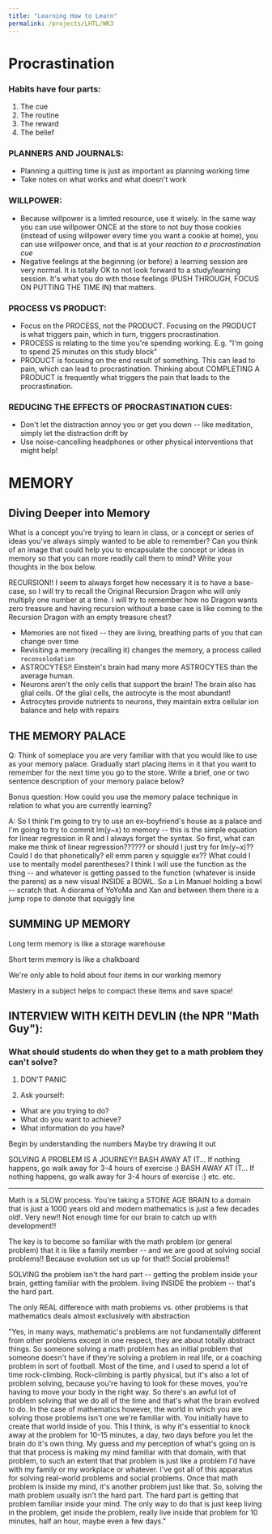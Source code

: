 ```yaml
---
title: "Learning How to Learn"
permalink: /projects/LHTL/WK3
---
```


# Procrastination

### Habits have four parts:

1. The cue
2. The routine
3. The reward
4. The belief

### PLANNERS AND JOURNALS:

- Planning a quitting time is just as important as planning working time
- Take notes on what works and what doesn't work

### WILLPOWER:

- Because willpower is a limited resource, use it wisely. In the same way you can use willpower ONCE at the store to not buy those cookies (instead of using willpower every time you want a cookie at home), you can use willpower once, and that is at your _reaction to a procrastination cue_
- Negative feelings at the beginning (or before) a learning session are very normal. It is totally OK to not look forward to a study/learning session. It's what you do with those feelings (PUSH THROUGH, FOCUS ON PUTTING THE TIME IN) that matters.

### PROCESS VS PRODUCT:

- Focus on the PROCESS, not the PRODUCT. Focusing on the PRODUCT is what triggers pain, which in turn, triggers procrastination.
- PROCESS is relating to the time you're spending working. E.g. "I'm going to spend 25 minutes on this study block"
- PRODUCT is focusing on the end result of something. This can lead to pain, which can lead to procrastination. Thinking about COMPLETING A PRODUCT is frequently what triggers the pain that leads to the procrastination.

### REDUCING THE EFFECTS OF PROCRASTINATION CUES:

- Don't let the distraction annoy you or get you down -- like meditation, simply let the distraction drift by
- Use noise-cancelling headphones or other physical interventions that might help!

# MEMORY

## Diving Deeper into Memory

What is a concept you're trying to learn in class, or a concept or series of ideas you've always simply wanted to be able to remember? Can you think of an image that could help you to encapsulate the concept or ideas in memory so that you can more readily call them to mind? Write your thoughts in the box below.

RECURSION!!
I seem to always forget how necessary it is to have a base-case, so I will try to recall the Original Recursion Dragon who will only multiply one number at a time. I will try to remember how no Dragon wants zero treasure and having recursion without a base case is like coming to the Recursion Dragon with an empty treasure chest?

- Memories are not fixed -- they are living, breathing parts of you that can change over time
- Revisiting a memory (recalling it) changes the memory, a process called `reconsolodation`
- ASTROCYTES!! Einstein's brain had many more ASTROCYTES than the average human.
- Neurons aren't the only cells that support the brain! The brain also has glial cells. Of the glial cells, the astrocyte is the most abundant!
- Astrocytes provide nutrients to neurons, they maintain extra cellular ion balance and help with repairs

## THE MEMORY PALACE

Q: Think of someplace you are very familiar with that you would like to use as your memory palace. Gradually start placing items in it that you want to remember for the next time you go to the store. Write a brief, one or two sentence description of your memory palace below?

Bonus question: How could you use the memory palace technique in relation to what you are currently learning?

A: So I think I'm going to try to use an ex-boyfriend's house as a palace and I'm going to try to commit lm(y~x) to memory -- this is the simple equation for linear regression in R and I always forget the syntax. So first, what can make me think of linear regression?????? or should I just try for lm(y~x)?? Could I do that phonetically? ell emm paren y squiggle ex?? What could I use to mentally model parentheses? I think I will use the function as the thing -- and whatever is getting passed to the function (whatever is inside the parens) as a new visual INSIDE a BOWL. So a Lin Manuel holding a bowl -- scratch that. A diorama of YoYoMa and Xan and between them there is a jump rope to denote that squiggly line

## SUMMING UP MEMORY

Long term memory is like a storage warehouse

Short term memory is like a chalkboard

We're only able to hold about four items in our working memory

Mastery in a subject helps to compact these items and save space!

## INTERVIEW WITH KEITH DEVLIN (the NPR "Math Guy"):

### What should students do when they get to a math problem they can't solve?

1. DON'T PANIC

2. Ask yourself:

- What are you trying to do?
- What do you want to achieve?
- What information do you have?

Begin by understanding the numbers
Maybe try drawing it out

SOLVING A PROBLEM IS A JOURNEY!!
BASH AWAY AT IT...
If nothing happens, go walk away for 3-4 hours of exercise :)
BASH AWAY AT IT...
If nothing happens, go walk away for 3-4 hours of exercise :)
etc. etc.

---

Math is a SLOW process. You're taking a STONE AGE BRAIN to a domain that is just a 1000 years old and modern mathematics is just a few decades old!. Very new!! Not enough time for our brain to catch up with development!!

The key is to become so familiar with the math problem (or general problem) that it is like a family member -- and we are good at solving social problems!! Because evolution set us up for that!! Social problems!!

SOLVING the problem isn't the hard part -- getting the problem inside your brain, getting familiar with the problem. living INSIDE the problem -- that's the hard part.

The only REAL difference with math problems vs. other problems is that mathematics deals almost exclusively with abstraction

"Yes, in many ways, mathematic's problems are not fundamentally different from other problems except in one respect, they are about totally abstract things. So someone solving a math problem has an initial problem that someone doesn't have if they're solving a problem in real life, or a coaching problem in sort of football. Most of the time, and I used to spend a lot of time rock-climbing. Rock-climbing is partly physical, but it's also a lot of problem solving, because you're having to look for these moves, you're having to move your body in the right way. So there's an awful lot of problem solving that we do all of the time and that's what the brain evolved to do. In the case of mathematics however, the world in which you are solving those problems isn't one we're familiar with. You initially have to create that world inside of you. This I think, is why it's essential to knock away at the problem for 10-15 minutes, a day, two days before you let the brain do it's own thing. My guess and my perception of what's going on is that that process is making my mind familiar with that domain, with that problem, to such an extent that that problem is just like a problem I'd have with my family or my workplace or whatever. I've got all of this apparatus for solving real-world problems and social problems. Once that math problem is inside my mind, it's another problem just like that. So, solving the math problem usually isn't the hard part. The hard part is getting that problem familiar inside your mind. The only way to do that is just keep living in the problem, get inside the problem, really live inside that problem for 10 minutes, half an hour, maybe even a few days."
